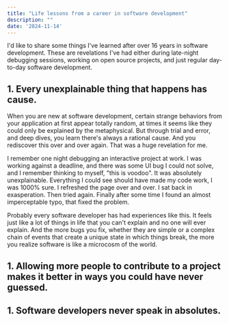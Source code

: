 ```yaml
---
title: "Life lessons from a career in software development"
description: ""
date: '2024-11-14'
---
```


I'd like to share some things I've learned after over 16 years in software development. These are revelations I've had either during late-night debugging sessions, working on open source projects, and just regular day-to-day software development. 

## 1. Every unexplainable thing that happens has cause. 

When you are new at software development, certain strange behaviors from your application at first appear totally random, at times it seems like they could only be explained by the metaphysical. But through trial and error, and deep dives, you learn there's always a rational cause. And you rediscover this over and over again. That was a huge revelation for me.

I remember one night debugging an interactive project at work. I was working against a deadline, and there was some UI bug I could not solve, and I remember thinking to myself, "this is voodoo". It was absolutely unexplainable. Everything I could see should have made my code work, I was 1000% sure. I refreshed the page over and over. I sat back in exasperation. Then tried again. Finally after some time I found an almost imperceptable typo, that fixed the problem.

Probably every software developer has had experiences like this. It feels just like a lot of things in life that you can't explain and no one will ever explain. And the more bugs you fix, whether they are simple or a complex chain of events that create a unique state in which things break, the more you realize software is like a microcosm of the world.

## 1. Allowing more people to contribute to a project makes it better in ways you could have never guessed.

## 1. Software developers never speak in absolutes.